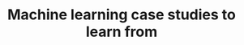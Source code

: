 ---
type: 'link'
title: 'Machine learning case studies to learn from'
tldr: ''
pubDate: 'Dec 4 2023'
tags: ['machine learning']
url: 'https://www.evidentlyai.com/ml-system-design'
---